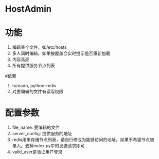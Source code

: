 HostAdmin
=========

# 功能
 1. 编辑某个文件，如/etc/hosts
 2. 多人同时编辑，如果被覆盖会实时提示是否重新加载
 3. 内容高亮
 4. 所有提供服务节点列表

#依赖
 1. tornado, python-redis
 2. 对要编辑的文件有读写权限

# 配置参数
 1. file_name: 要编辑的文件
 2. server_config: 提供服务的地址
 3. redis用来存储节点列表，请自行修改为能够访问的地址。如果不希望节点被录入，去掉index.py中的发送请求即可
 4. valid_user是验证用户登录

